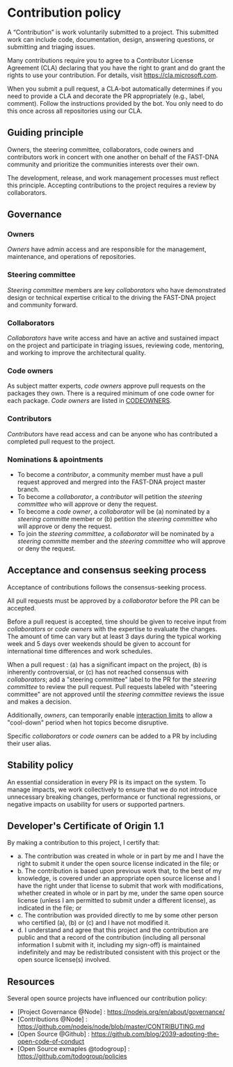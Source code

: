 # Contribution policy
A “Contribution” is work voluntarily submitted to a project. This submitted work can include code, documentation, design, answering questions, or submitting and triaging issues.

Many contributions require you to agree to a Contributor License Agreement (CLA) declaring that you have the right to grant and do grant the rights to use your contribution. For details, visit https://cla.microsoft.com.

When you submit a pull request, a CLA-bot automatically determines if you need to provide a CLA and decorate the PR appropriately (e.g., label, comment). Follow the instructions provided by the bot. You only need to do this once across all repositories using our CLA.

## Guiding principle
Owners, the steering committee, collaborators, code owners and contributors work in concert with one another on behalf of the FAST-DNA community and prioritize the communities interests over their own.

The development, release, and work management processes must reflect this principle. Accepting contributions to the project requires a review by collaborators. 

## Governance
### Owners
*Owners* have admin access and are responsible for the management, maintenance, and operations of repositories.

### Steering committee
*Steering committee* members are key *collaborators* who have demonstrated design or technical expertise critical to the driving the FAST-DNA project and community forward.

### Collaborators
*Collaborators* have write access and have an active and sustained impact on the project and participate in triaging issues, reviewing code, mentoring, and working to improve the architectural quality.

### Code owners
As subject matter experts, *code owners* approve pull requests on the packages they own. There is a required minimum of one code owner for each package. *Code owners* are listed in [CODEOWNERS](.github/CODEOWNERS).

### Contributors
*Contributors* have read access and can be anyone who has contributed a completed pull request to the project.

### Nominations & apointments
* To become a *contributor*, a community member must have a pull request approved and mergred into the FAST-DNA project master branch. 
* To become a *collaborator*, a *contributor* will petition the *steering committee* who will approve or deny the request.
* To become a *code owner*, a *collaborator* will be (a) nominated by a *steering committe* member or (b) petition the *steering committee* who will approve or deny the request.
* To join the *steering committee*, a *collaborator* will be nominated by a *steering committe* member and the *steering committee* who will approve or deny the request.

## Acceptance and consensus seeking process
Acceptance of contributions follows the consensus-seeking process.

All pull requests must be approved by a *collaborator* before the PR can be accepted.

Before a pull request is accepted, time should be given to receive input from *collaborators* or *code owners* with the expertise to evaluate the changes. The amount of time can vary but at least 3 days during the typical working week and 5 days over weekends should be given to account for international time differences and work schedules. 

When a pull request : (a) has a significant impact on the project, (b) is inherently controversial, or (c) has not reached consensus with *collaborators*; add a "steering committee" label to the PR for the *steering committee* to review the pull request. Pull requests labeled with "steering committee" are not approved until the *steering committee* reviews the issue and makes a decision. 

Additionally, *owners*, can temporarily enable [interaction limits](https://help.github.com/articles/limiting-interactions-with-your-repository/) to allow a "cool-down" period when hot topics become disruptive.

Specific *collaborators* or *code owners*  can be added to a PR by including their user alias.

## Stability policy
An essential consideration in every PR is its impact on the system. To manage impacts, we work collectively to ensure that we do not introduce unnecessary breaking changes, performance or functional regressions, or negative impacts on usability for users or supported partners.

## Developer's Certificate of Origin 1.1
By making a contribution to this project, I certify that:

* a. The contribution was created in whole or in part by me and I have the right to submit it under the open source license indicated in the file; or
* b. The contribution is based upon previous work that, to the best of my knowledge, is covered under an appropriate open source license and I have the right under that license to submit that work with modifications, whether created in whole or in part by me, under the same open source license (unless I am permitted to submit under a different license), as indicated in the file; or
* c. The contribution was provided directly to me by some other person who certified (a), (b) or (c) and I have not modified it.
* d. I understand and agree that this project and the contribution are public and that a record of the contribution (including all personal information I submit with it, including my sign-off) is maintained indefinitely and may be redistributed consistent with this project or the open source license(s) involved.

## Resources
Several open source projects have influenced our contribution policy:
* [Project Governance @Node] : https://nodejs.org/en/about/governance/
* [Contributions @Node] : https://github.com/nodejs/node/blob/master/CONTRIBUTING.md
* [Open Source @Github] : https://github.com/blog/2039-adopting-the-open-code-of-conduct
* [Open Source exmaples @todogroup] : https://github.com/todogroup/policies
